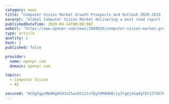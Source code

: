 ```yaml
---
category: news
title: "Computer Vision Market Growth Prospects and Outlook 2020-2025 | GSSI, Japan Radio Co, MALA, GEOTECH, SSI"
excerpt: "Global Computer Vision Market delivering a must read report for industry stakeholders wanting to understand the strategic landscape of this increasing sector Readers will find an in depth analysis of the market and how it will impact existing traditional markets"
publishedDateTime: 2020-04-14T00:08:00Z
webUrl: "https://www.openpr.com/news/2009026/computer-vision-market-growth-prospects-and-outlook-2020-2025"
type: article
quality: 2
heat: 2
published: false

provider:
  name: openpr.com
  domain: openpr.com

topics:
  - Computer Vision
  - AI

secured: "NtEgYgpzMm9HgA5dJoI5az9211tvT8yS9MA0KB/zy3+gXjm1q4gfbY127XX7CHBuoDUUvCIaI+Im2YxJP/hAfG53/MzikOGvpjsFbslrxCg3rhmw8KLv5to5EldR96F5aTWfUDwOLdfR65PMrUzqYPDvwfM81hDgaxnc36hwTcTw8HNuGLF+z8S6bN81UvpCTxlq95ygVQV89/Y2ld8xviJj6no9OOxXiGuuGLvJGDt7wO6s9Yv5z2kg1aTDucuK+VauZSmQuejyWUIRaO1DruwMaB6/75iEbqFB/vUb5kXvTa0O8c803pjlNusGkxo3huMRqMOG/YxxlXoXeS9KhKmfTfQ9phBSPj2VWPGvvCmmHH/DyDFyMrqb1zkzActP3YC2vwWs2f1X6SgXSukclJrA7WYKdIN5LMSkKPIwS5P6KJlRf/ylOrQFVRNPJN2hFrJOqEK9IY+V+0aPUBVEibl3hxRW4214cuUi3LnEYjI=;ru+QaasSzVKGe94TQwC+dg=="
---
```


